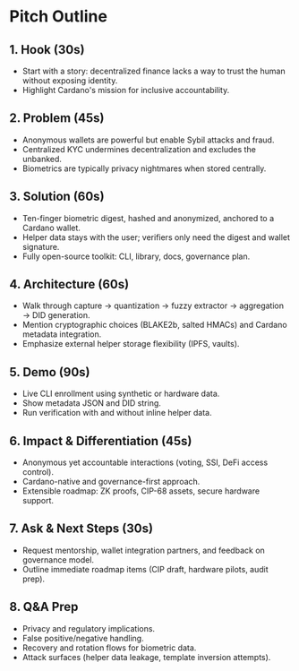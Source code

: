 # Pitch Outline

## 1. Hook (30s)
- Start with a story: decentralized finance lacks a way to trust the human without exposing identity.
- Highlight Cardano's mission for inclusive accountability.

## 2. Problem (45s)
- Anonymous wallets are powerful but enable Sybil attacks and fraud.
- Centralized KYC undermines decentralization and excludes the unbanked.
- Biometrics are typically privacy nightmares when stored centrally.

## 3. Solution (60s)
- Ten-finger biometric digest, hashed and anonymized, anchored to a Cardano wallet.
- Helper data stays with the user; verifiers only need the digest and wallet signature.
- Fully open-source toolkit: CLI, library, docs, governance plan.

## 4. Architecture (60s)
- Walk through capture → quantization → fuzzy extractor → aggregation → DID generation.
- Mention cryptographic choices (BLAKE2b, salted HMACs) and Cardano metadata integration.
- Emphasize external helper storage flexibility (IPFS, vaults).

## 5. Demo (90s)
- Live CLI enrollment using synthetic or hardware data.
- Show metadata JSON and DID string.
- Run verification with and without inline helper data.

## 6. Impact & Differentiation (45s)
- Anonymous yet accountable interactions (voting, SSI, DeFi access control).
- Cardano-native and governance-first approach.
- Extensible roadmap: ZK proofs, CIP-68 assets, secure hardware support.

## 7. Ask & Next Steps (30s)
- Request mentorship, wallet integration partners, and feedback on governance model.
- Outline immediate roadmap items (CIP draft, hardware pilots, audit prep).

## 8. Q&A Prep
- Privacy and regulatory implications.
- False positive/negative handling.
- Recovery and rotation flows for biometric data.
- Attack surfaces (helper data leakage, template inversion attempts).

